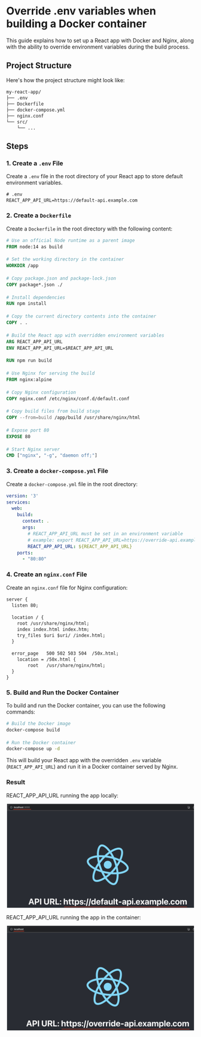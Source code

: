 # Override .env variables when building a Docker container

This guide explains how to set up a React app with Docker and Nginx, along with the ability to override environment variables during the build process.

## Project Structure

Here's how the project structure might look like:

```
my-react-app/
├── .env
├── Dockerfile
├── docker-compose.yml
├── nginx.conf
└── src/
    └── ...
```

## Steps

### 1. Create a `.env` File

Create a `.env` file in the root directory of your React app to store default environment variables.

```env
# .env
REACT_APP_API_URL=https://default-api.example.com
```

### 2. Create a `Dockerfile`

Create a `Dockerfile` in the root directory with the following content:

```Dockerfile
# Use an official Node runtime as a parent image
FROM node:14 as build

# Set the working directory in the container
WORKDIR /app

# Copy package.json and package-lock.json
COPY package*.json ./

# Install dependencies
RUN npm install

# Copy the current directory contents into the container
COPY . .

# Build the React app with overridden environment variables
ARG REACT_APP_API_URL
ENV REACT_APP_API_URL=$REACT_APP_API_URL

RUN npm run build

# Use Nginx for serving the build
FROM nginx:alpine

# Copy Nginx configuration
COPY nginx.conf /etc/nginx/conf.d/default.conf

# Copy build files from build stage
COPY --from=build /app/build /usr/share/nginx/html

# Expose port 80
EXPOSE 80

# Start Nginx server
CMD ["nginx", "-g", "daemon off;"]
```

### 3. Create a `docker-compose.yml` File

Create a `docker-compose.yml` file in the root directory:

```yaml
version: '3'
services:
  web:
    build: 
      context: .
      args:
        # REACT_APP_API_URL must be set in an environment variable
        # example: export REACT_APP_API_URL=https://override-api.example.com
        REACT_APP_API_URL: ${REACT_APP_API_URL}
    ports:
      - "80:80"
```

### 4. Create an `nginx.conf` File

Create an `nginx.conf` file for Nginx configuration:

```nginx
server {
  listen 80;

  location / {
    root /usr/share/nginx/html;
    index index.html index.htm;
    try_files $uri $uri/ /index.html;
  }

  error_page   500 502 503 504  /50x.html;
    location = /50x.html {
        root   /usr/share/nginx/html;
  }
}
```

### 5. Build and Run the Docker Container

To build and run the Docker container, you can use the following commands:

```bash
# Build the Docker image
docker-compose build

# Run the Docker container
docker-compose up -d
```

This will build your React app with the overridden `.env` variable (`REACT_APP_API_URL`) and run it in a Docker container served by Nginx.

### Result

REACT_APP_API_URL running the app locally:
<p align="center">
  <img src="./docs/img/app-in-local.png" alt="running the app locally" width="500">
</p>

REACT_APP_API_URL running the app in the container:
<p align="center">
  <img src="./docs/img/app-in-container.png" alt="running the app in the container" width="500">
</p>